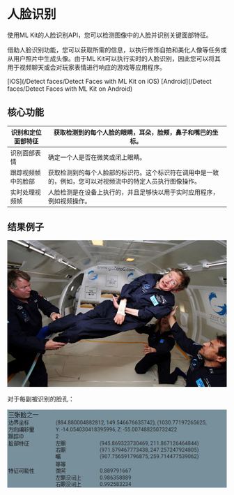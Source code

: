 # 人脸识别

使用ML Kit的人脸识别API，您可以检测图像中的人脸并识别关键面部特征。 

借助人脸识别功能，您可以获取所需的信息，以执行修饰自拍和美化人像等任务或从用户照片中生成头像。由于ML Kit可以执行实时的人脸识别，因此您可以将其用于视频聊天或会对玩家表情进行响应的游戏等应用程序。 

[iOS](/Detect faces/Detect Faces with ML Kit on iOS) [Android](/Detect faces/Detect Faces with ML Kit on Android)

## 核心功能

| 识别和定位面部特征 | 获取检测到的每个人脸的眼睛，耳朵，脸颊，鼻子和嘴巴的坐标。   |
| ------------------ | ------------------------------------------------------------ |
| 识别面部表情       | 确定一个人是否在微笑或闭上眼睛。                             |
| 跟踪视频帧中的脸部 | 获取检测到的每个人脸部的标识符。这个标识符在调用中是一致的，例如，您可以对视频流中的特定人员执行图像操作。 |
| 实时处理视频帧     | 人脸检测是在设备上执行的，并且足够快以用于实时应用程序，例如视频操作。 |

## 结果例子

![Stephen_Hawking](/_images/1024px-Physicist_Stephen_Hawking_in_Zero_Gravity_NASA.jpg 'Stephen_Hawking')

对于每副被识别的脸孔：

![face_detection](/_images/face_detection.png 'face_detection')



